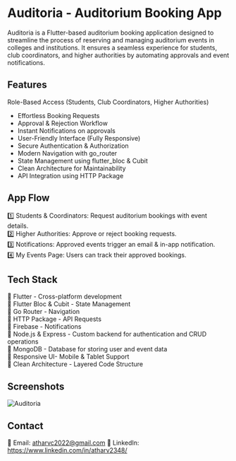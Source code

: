 # Auditoria - Auditorium Booking App

Auditoria is a Flutter-based auditorium booking application designed to streamline the process of reserving and managing auditorium events in colleges and institutions. It ensures a seamless experience for students, club coordinators, and higher authorities by automating approvals and event notifications.

## Features

Role-Based Access (Students, Club Coordinators, Higher Authorities)
  - Effortless Booking Requests
  - Approval & Rejection Workflow
  - Instant Notifications on approvals
  - User-Friendly Interface (Fully Responsive)
  - Secure Authentication & Authorization
  - Modern Navigation with go_router
  - State Management using flutter_bloc & Cubit
  - Clean Architecture for Maintainability
  - API Integration using HTTP Package

## App Flow

1️⃣ Students & Coordinators: Request auditorium bookings with event details.  
2️⃣ Higher Authorities: Approve or reject booking requests.  
3️⃣ Notifications: Approved events trigger an email & in-app notification.  
4️⃣ My Events Page: Users can track their approved bookings.  

## Tech Stack

🔹 Flutter - Cross-platform development  
🔹 Flutter Bloc & Cubit - State Management  
🔹 Go Router - Navigation  
🔹 HTTP Package - API Requests  
🔹 Firebase - Notifications  
🔹 Node.js & Express - Custom backend for authentication and CRUD operations  
🔹 MongoDB - Database for storing user and event data  
🔹 Responsive UI- Mobile & Tablet Support  
🔹 Clean Architecture - Layered Code Structure  

## Screenshots

![Auditoria](https://github.com/user-attachments/assets/1cae7c08-a2ee-4462-a709-7de69047c63f)



## Contact

📩 Email: atharvc2022@gmail.com
🔗 LinkedIn: https://www.linkedin.com/in/atharv2348/
